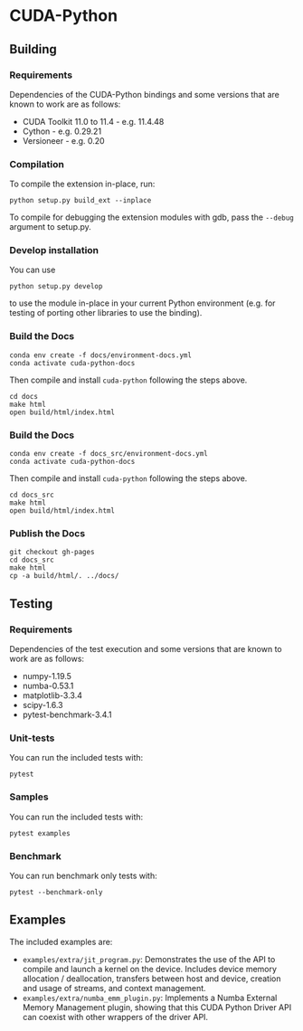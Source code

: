 # CUDA-Python

## Building

### Requirements

Dependencies of the CUDA-Python bindings and some versions that are known to
work are as follows:

* CUDA Toolkit 11.0 to 11.4 - e.g. 11.4.48
* Cython - e.g. 0.29.21
* Versioneer - e.g. 0.20

### Compilation

To compile the extension in-place, run:

```
python setup.py build_ext --inplace
```

To compile for debugging the extension modules with gdb, pass the `--debug`
argument to setup.py.


### Develop installation

You can use

```
python setup.py develop
```

to use the module in-place in your current Python environment (e.g. for testing
of porting other libraries to use the binding).


### Build the Docs

```
conda env create -f docs/environment-docs.yml
conda activate cuda-python-docs
```
Then compile and install `cuda-python` following the steps above.

```
cd docs
make html
open build/html/index.html
```

### Build the Docs

```
conda env create -f docs_src/environment-docs.yml
conda activate cuda-python-docs
```
Then compile and install `cuda-python` following the steps above.

```
cd docs_src
make html
open build/html/index.html
```

### Publish the Docs

```
git checkout gh-pages
cd docs_src
make html
cp -a build/html/. ../docs/
```

## Testing

### Requirements

Dependencies of the test execution and some versions that are known to
work are as follows:

* numpy-1.19.5
* numba-0.53.1
* matplotlib-3.3.4
* scipy-1.6.3
* pytest-benchmark-3.4.1

### Unit-tests

You can run the included tests with:

```
pytest
```

### Samples

You can run the included tests with:

```
pytest examples
```

### Benchmark

You can run benchmark only tests with:

```
pytest --benchmark-only
```

## Examples

The included examples are:

- `examples/extra/jit_program.py`: Demonstrates the use of the API to compile and
  launch a kernel on the device. Includes device memory allocation /
  deallocation, transfers between host and device, creation and usage of
  streams, and context management.
- `examples/extra/numba_emm_plugin.py`: Implements a Numba External Memory Management
  plugin, showing that this CUDA Python Driver API can coexist with other
  wrappers of the driver API.
